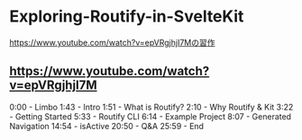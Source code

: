 # Exploring-Routify-in-SvelteKit
https://www.youtube.com/watch?v=epVRgjhjI7Mの習作

## https://www.youtube.com/watch?v=epVRgjhjI7M

0:00 - Limbo
1:43 - Intro
1:51 - What is Routify?
2:10 - Why Routify & Kit
3:22 - Getting Started
5:33 - Routify CLI
6:14 - Example Project
8:07 - Generated Navigation
14:54 - isActive
20:50 - Q&A
25:59 - End
